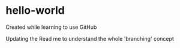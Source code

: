 # hello-world
Created while learning to use GitHub

Updating the Read me to understand the whole 'branching' concept
